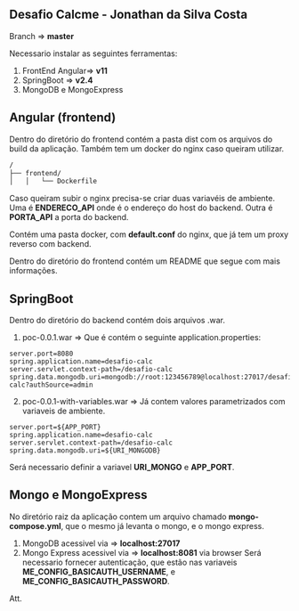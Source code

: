 ## Desafio Calcme - Jonathan da Silva Costa

Branch => **master**

Necessario instalar as seguintes ferramentas:

1. FrontEnd Angular=> **v11**
2. SpringBoot => **v2.4**
3. MongoDB e MongoExpress

## Angular (frontend)

Dentro do diretório do frontend contém a pasta dist com os arquivos do build da aplicação.
Também tem um docker do nginx caso queiram utilizar.

```bash
/
├── frontend/
│   │   └── Dockerfile
```

Caso queiram subir o nginx precisa-se criar duas variavéis de ambiente.
Uma é **ENDERECO_API** onde é o endereço do host do backend.
Outra é **PORTA_API** a porta do backend.

Contém uma pasta docker, com **default.conf** do nginx, que já tem um proxy reverso com backend.

Dentro do diretório do frontend contém um README que segue com mais informações.

## SpringBoot

Dentro do diretório do backend contém dois arquivos .war.

1. poc-0.0.1.war => Que é contém o seguinte application.properties:

```
server.port=8080
spring.application.name=desafio-calc
server.servlet.context-path=/desafio-calc
spring.data.mongodb.uri=mongodb://root:123456789@localhost:27017/desafio-calc?authSource=admin
```

2. poc-0.0.1-with-variables.war => Já contem valores parametrizados com variaveis de ambiente.

```
server.port=${APP_PORT}
spring.application.name=desafio-calc
server.servlet.context-path=/desafio-calc
spring.data.mongodb.uri=${URI_MONGODB}
```

Será necessario definir a variavel **URI_MONGO** e **APP_PORT**.

## Mongo e MongoExpress

No diretório raiz da aplicação contem um arquivo chamado **mongo-compose.yml**, que o mesmo já levanta o mongo, e
o mongo express.

1. MongoDB acessivel via => **localhost:27017**
2. Mongo Express acessivel via => **localhost:8081** via browser
   Será necessario fornecer autenticação, que estão nas variaveis **ME_CONFIG_BASICAUTH_USERNAME**, e **ME_CONFIG_BASICAUTH_PASSWORD**.

Att.
